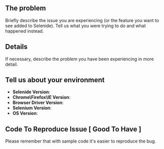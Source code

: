 <!--
    This template is for issue report\feature request. 
    If you have any questions, please stop by our chatroom: https://gitter.im/codeborne/selenide
    Note that leaving sections blank will make it difficult for us to troubleshoot, and we may have to close the issue.
-->
## The problem
Briefly describe the issue you are experiencing (or the feature you want to see added to Selenide).
Tell us what you were trying to do and what happened instead. 

## Details
If necessary, describe the problem you have been experiencing in more detail.

## Tell us about your environment
* **Selenide Version**: 
* **Chrome\Firefox\IE Version**: 
* **Browser Driver Version**: 
* **Selenium Version**: 
* **OS Version**: 

## Code To Reproduce Issue [ Good To Have ]
Please remember that with sample code it's easier to reproduce the bug.
